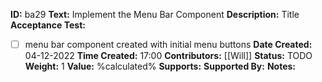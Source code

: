 **ID:** ba29
**Text:** Implement the Menu Bar Component
**Description:** Title
**Acceptance Test:**
- [ ] menu bar component created with initial menu buttons
**Date Created:** 04-12-2022
**Time Created:** 17:00
**Contributors:** [[Will]]
**Status:** TODO
**Weight:** 1
**Value:** %calculated%
**Supports:**
**Supported By:**
**Notes:**